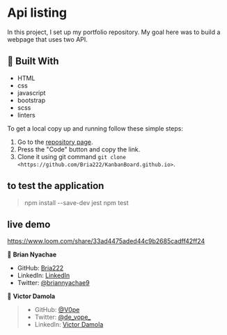 # Api listing

In this project, I set up my portfolio repository. My goal here was to build a webpage that uses two API.


## :hammer: Built With

- HTML
- css
- javascript
- bootstrap
- scss
- linters

To get a local copy up and running follow these simple steps:

1. Go to the [repository page](https://github.com/Bria222/KanbanBoard).
2. Press the "Code" button and copy the link.
3. Clone it using git command `git clone <https://github.com/Bria222/KanbanBoard.github.io>`.

## to test the application
> npm install --save-dev jest
> npm test

## live demo
https://www.loom.com/share/33ad4475aded44c9b2685cadff42ff24

👤 **Brian Nyachae**

- GitHub: [Bria222](https://github.com/Bria222)
- LinkedIn: [LinkedIn](www.linkedin.com/in/brian-nyachae-b99492232)
- Twitter: [@briannyachae9](https://twitter.com/briannyachae9)

👤 **Victor Damola**

>- GitHub: [@V0pe](https://github.com/V0pe)
>- Twitter: [@de_vope_](https://twitter.com/de_vope)
>- LinkedIn: [Victor Damola](https://linkedin.com/in/victor-damola-aderibigbe-27931ab0)

